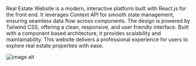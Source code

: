 Real Estate Website is a modern, interactive platform built with React.js for the front end. It leverages Context API for smooth state management, ensuring seamless data flow across components. The design is powered by Tailwind CSS, offering a clean, responsive, and user friendly interface. Built with a component based architecture, it provides scalability and maintainability. This website delivers a professional experience for users to explore real estate properties with ease.

![image alt]()
